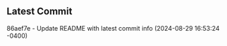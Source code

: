 
## Latest Commit
86aef7e - Update README with latest commit info (2024-08-29 16:53:24 -0400) <Yunxi-Zhou>
